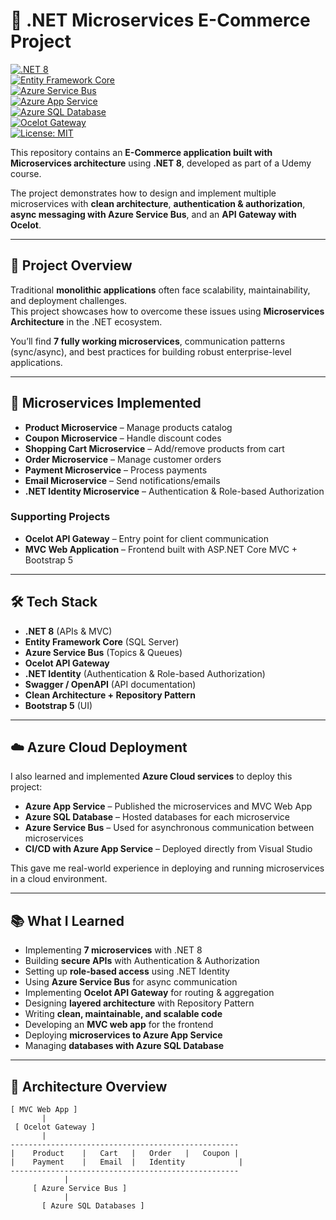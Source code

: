 # 🛒 .NET Microservices E-Commerce Project  

[![.NET 8](https://img.shields.io/badge/.NET-8.0-purple.svg)](https://dotnet.microsoft.com/)  
[![Entity Framework Core](https://img.shields.io/badge/EntityFrameworkCore-8.0-green)](https://learn.microsoft.com/ef/core/)  
[![Azure Service Bus](https://img.shields.io/badge/Azure-ServiceBus-blue)](https://azure.microsoft.com/services/service-bus/)  
[![Azure App Service](https://img.shields.io/badge/Azure-AppService-lightblue)](https://azure.microsoft.com/services/app-service/)  
[![Azure SQL Database](https://img.shields.io/badge/Azure-SQLDatabase-darkblue)](https://azure.microsoft.com/services/sql-database/)  
[![Ocelot Gateway](https://img.shields.io/badge/Ocelot-API%20Gateway-orange)](https://ocelot.readthedocs.io/)  
[![License: MIT](https://img.shields.io/badge/License-MIT-yellow.svg)](LICENSE)  

This repository contains an **E-Commerce application built with Microservices architecture** using **.NET 8**, developed as part of a Udemy course.  

The project demonstrates how to design and implement multiple microservices with **clean architecture**, **authentication & authorization**, **async messaging with Azure Service Bus**, and an **API Gateway with Ocelot**.  

---

## 🚀 Project Overview  

Traditional **monolithic applications** often face scalability, maintainability, and deployment challenges.  
This project showcases how to overcome these issues using **Microservices Architecture** in the .NET ecosystem.  

You’ll find **7 fully working microservices**, communication patterns (sync/async), and best practices for building robust enterprise-level applications.  

---

## 🧩 Microservices Implemented  

- **Product Microservice** – Manage products catalog  
- **Coupon Microservice** – Handle discount codes  
- **Shopping Cart Microservice** – Add/remove products from cart  
- **Order Microservice** – Manage customer orders  
- **Payment Microservice** – Process payments  
- **Email Microservice** – Send notifications/emails  
- **.NET Identity Microservice** – Authentication & Role-based Authorization  

### Supporting Projects
- **Ocelot API Gateway** – Entry point for client communication  
- **MVC Web Application** – Frontend built with ASP.NET Core MVC + Bootstrap 5  

---

## 🛠️ Tech Stack  

- **.NET 8** (APIs & MVC)  
- **Entity Framework Core** (SQL Server)  
- **Azure Service Bus** (Topics & Queues)  
- **Ocelot API Gateway**  
- **.NET Identity** (Authentication & Role-based Authorization)  
- **Swagger / OpenAPI** (API documentation)  
- **Clean Architecture + Repository Pattern**  
- **Bootstrap 5** (UI)  

---

## ☁️ Azure Cloud Deployment  

I also learned and implemented **Azure Cloud services** to deploy this project:  

- **Azure App Service** – Published the microservices and MVC Web App  
- **Azure SQL Database** – Hosted databases for each microservice  
- **Azure Service Bus** – Used for asynchronous communication between microservices  
- **CI/CD with Azure App Service** – Deployed directly from Visual Studio  

This gave me real-world experience in deploying and running microservices in a cloud environment.  

---

## 📚 What I Learned  

- Implementing **7 microservices** with .NET 8  
- Building **secure APIs** with Authentication & Authorization  
- Setting up **role-based access** using .NET Identity  
- Using **Azure Service Bus** for async communication  
- Implementing **Ocelot API Gateway** for routing & aggregation  
- Designing **layered architecture** with Repository Pattern  
- Writing **clean, maintainable, and scalable code**  
- Developing an **MVC web app** for the frontend  
- Deploying **microservices to Azure App Service**  
- Managing **databases with Azure SQL Database**  

---

## 📸 Architecture Overview  

```plaintext
[ MVC Web App ]
       |
 [ Ocelot Gateway ]
       |
---------------------------------------------------
|    Product    |   Cart   |   Order   |   Coupon |
|    Payment    |   Email  |   Identity            |
---------------------------------------------------
            |
     [ Azure Service Bus ]
            |
       [ Azure SQL Databases ]

